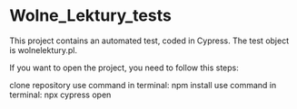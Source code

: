 # Wolne_Lektury_tests

This project contains an automated test, coded in Cypress. The test object is wolnelektury.pl.

If you want to open the project, you need to follow this steps:

clone repository
use command in terminal: npm install
use command in terminal: npx cypress open

